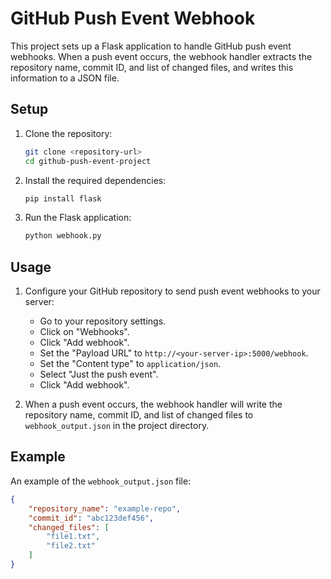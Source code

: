 # GitHub Push Event Webhook

This project sets up a Flask application to handle GitHub push event webhooks. When a push event occurs, the webhook handler extracts the repository name, commit ID, and list of changed files, and writes this information to a JSON file.

## Setup

1. Clone the repository:
    ```sh
    git clone <repository-url>
    cd github-push-event-project
    ```

2. Install the required dependencies:
    ```sh
    pip install flask
    ```
 
3. Run the Flask application:
    ```sh
    python webhook.py
    ```

## Usage

1. Configure your GitHub repository to send push event webhooks to your server:
    - Go to your repository settings.
    - Click on "Webhooks".
    - Click "Add webhook".
    - Set the "Payload URL" to `http://<your-server-ip>:5000/webhook`.
    - Set the "Content type" to `application/json`.
    - Select "Just the push event".
    - Click "Add webhook".

2. When a push event occurs, the webhook handler will write the repository name, commit ID, and list of changed files to `webhook_output.json` in the project directory.

## Example

An example of the `webhook_output.json` file:
```json
{
    "repository_name": "example-repo",
    "commit_id": "abc123def456",
    "changed_files": [
        "file1.txt",
        "file2.txt"
    ]
}   
 
